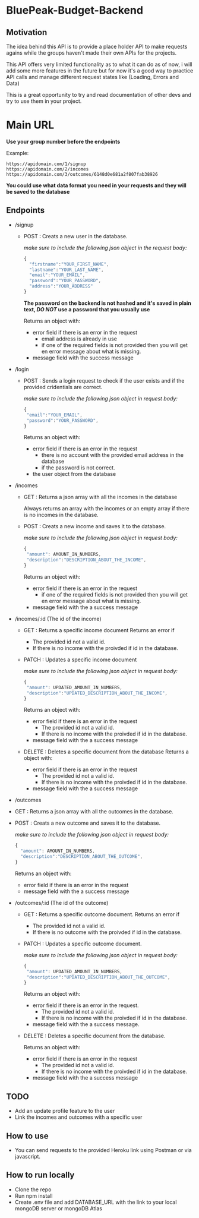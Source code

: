 # BluePeak-Budget-Backend

## Motivation

The idea behind this API is to provide a place holder API to make requests agains while the groups haven't made their own APIs for the projects.

This API offers very limited functionality as to what it can do as of now, i will add some more features in the future but for now it's a good way to practice API calls and manage different request states like (Loading, Errors and Data)

This is a great opportunity to try and read documentation of other devs and try to use them in your project.

# Main URL

**Use your group number before the endpoints**

Example:

```
https://apidomain.com/1/signup
https://apidomain.com/2/incomes
https://apidomain.com/3/outcomes/6148d0e681a2f807fab38926
```

**You could use what data format you need in your requests and they will be saved to the database**

## Endpoints

- /signup

  - POST : Creats a new user in the database.

    _make sure to include the following json object in the request body:_

    ```javascript
    {
      "firstname":"YOUR_FIRST_NAME",
      "lastname":"YOUR_LAST_NAME",
      "email":"YOUR_EMAIL",
      "password":"YOUR_PASSWORD",
      "address":"YOUR_ADDRESS"
    }
    ```

    **The password on the backend is not hashed and it's saved in plain text, _DO NOT_ use a password that you usually use**

    Returns an object with:

    - error field if there is an error in the request
      - email address is already in use
      - if one of the required fields is not provided then you will get en error message about what is missing.
    - message field with the success message

- /login

  - POST : Sends a login request to check if the user exists and if the provided cridentials are correct.

    _make sure to include the following json object in request body:_

    ```javascript
    {
     "email":"YOUR_EMAIL",
     "password":"YOUR_PASSWORD",
    }
    ```

    Returns an object with:

    - error field if there is an error in the request
      - there is no account with the provided email address in the database
      - if the password is not correct.
    - the user object from the database

- /incomes

  - GET : Returns a json array with all the incomes in the database

    Always returns an array with the incomes or an empty array if there is no incomes in the database.

  - POST : Creats a new income and saves it to the database.

    _make sure to include the following json object in request body:_

    ```javascript
    {
     "amount": AMOUNT_IN_NUMBERS,
     "description":"DESCRIPTION_ABOUT_THE_INCOME",
    }
    ```

    Returns an object with:

    - error field if there is an error in the request
      - if one of the required fields is not provided then you will get en error message about what is missing.
    - message field with the a success message

- /incomes/:id (The id of the income)

  - GET : Returns a specific income document
    Returns an error if
    - The provided id not a valid id.
    - If there is no income with the proivded if id in the database.
  - PATCH : Updates a specific income document

    _make sure to include the following json object in request body:_

    ```javascript
    {
     "amount": UPDATED_AMOUNT_IN_NUMBERS,
     "description":"UPDATED_DESCRIPTION_ABOUT_THE_INCOME",
    }
    ```

    Returns an object with:

    - error field if there is an error in the request
      - The provided id not a valid id.
      - If there is no income with the proivded if id in the database.
    - message field with the a success message

  - DELETE : Deletes a specific document from the database
    Returns a object with:
    - error field if there is an error in the request
      - The provided id not a valid id.
      - If there is no income with the proivded if id in the database.
    - message field with the a success message

- /outcomes
- GET : Returns a json array with all the outcomes in the database.
- POST : Creats a new outcome and saves it to the database.

  _make sure to include the following json object in request body:_

  ```javascript
  {
    "amount": AMOUNT_IN_NUMBERS,
    "description":"DESCRIPTION_ABOUT_THE_OUTCOME",
  }
  ```

  Returns an object with:

  - error field if there is an error in the request
  - message field with the a success message

- /outcomes/:id (The id of the outcome)

  - GET : Returns a specific outcome document.
    Returns an error if
    - The provided id not a valid id.
    - If there is no outcome with the proivded if id in the database.
  - PATCH : Updates a specific outcome document.

    _make sure to include the following json object in request body:_

    ```javascript
    {
     "amount": UPDATED_AMOUNT_IN_NUMBERS,
     "description":"UPDATED_DESCRIPTION_ABOUT_THE_OUTCOME",
    }
    ```

    Returns an object with:

    - error field if there is an error in the request.
      - The provided id not a valid id.
      - If there is no income with the proivded if id in the database.
    - message field with the a success message.

  - DELETE : Deletes a specific document from the database.

    Returns an object with:

    - error field if there is an error in the request
      - The provided id not a valid id.
      - If there is no income with the proivded if id in the database.
    - message field with the a success message

## TODO

- Add an update profile feature to the user
- Link the incomes and outcomes with a specific user

## How to use

- You can send requests to the provided Heroku link using Postman or via javascript.

## How to run locally

- Clone the repo
- Run npm install
- Create .env file and add DATABASE_URL with the link to your local mongoDB server or mongoDB Atlas
